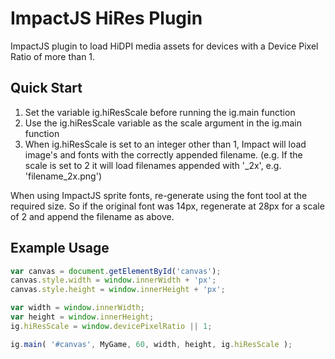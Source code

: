 # ImpactJS HiRes Plugin

ImpactJS plugin to load HiDPI media assets for devices with a Device Pixel Ratio of more than 1.


## Quick Start

1.	Set the variable ig.hiResScale before running the ig.main function
2.	Use the ig.hiResScale variable as the scale argument in the ig.main function
3.	When ig.hiResScale is set to an integer other than 1, Impact will load image's and fonts with the correctly appended filename.
	(e.g. If the scale is set to 2 it will load filenames appended with '_2x', e.g. 'filename_2x.png')
	
When using ImpactJS sprite fonts, re-generate using the font tool at the required size. So if the original font was 14px, regenerate at 28px for a scale of 2 and append the filename as above.


## Example Usage
 ```javascript
var canvas = document.getElementById('canvas');
canvas.style.width = window.innerWidth + 'px';
canvas.style.height = window.innerHeight + 'px';

var width = window.innerWidth;
var height = window.innerHeight;
ig.hiResScale = window.devicePixelRatio || 1;

ig.main( '#canvas', MyGame, 60, width, height, ig.hiResScale );
```


